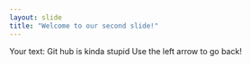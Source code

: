 ```yaml
---
layout: slide
title: "Welcome to our second slide!"
---
```

Your text: Git hub is kinda stupid
Use the left arrow to go back!
